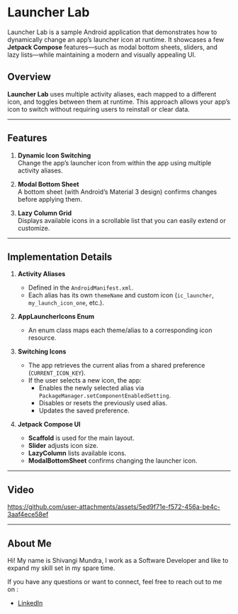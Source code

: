 # Launcher Lab

Launcher Lab is a sample Android application that demonstrates how to dynamically change an app’s launcher icon at runtime. It showcases a few **Jetpack Compose** features—such as modal bottom sheets, sliders, and lazy lists—while maintaining a modern and visually appealing UI.


## Overview

**Launcher Lab** uses multiple activity aliases, each mapped to a different icon, and toggles between them at runtime. This approach allows your app’s icon to switch without requiring users to reinstall or clear data.

---

## Features

1. **Dynamic Icon Switching**  
   Change the app’s launcher icon from within the app using multiple activity aliases.

2. **Modal Bottom Sheet**  
   A bottom sheet (with Android’s Material 3 design) confirms changes before applying them.

3. **Lazy Column Grid**  
   Displays available icons in a scrollable list that you can easily extend or customize.

---

## Implementation Details

1. **Activity Aliases**  
   - Defined in the `AndroidManifest.xml`.
   - Each alias has its own `themeName` and custom icon (`ic_launcher`, `my_launch_icon_one`, etc.).

2. **AppLauncherIcons Enum**  
   - An enum class maps each theme/alias to a corresponding icon resource.

3. **Switching Icons**  
   - The app retrieves the current alias from a shared preference (`CURRENT_ICON_KEY`).
   - If the user selects a new icon, the app:
     - Enables the newly selected alias via `PackageManager.setComponentEnabledSetting`.
     - Disables or resets the previously used alias.
     - Updates the saved preference.

4. **Jetpack Compose UI**  
   - **Scaffold** is used for the main layout.
   - **Slider** adjusts icon size.
   - **LazyColumn** lists available icons.
   - **ModalBottomSheet** confirms changing the launcher icon.

---
## Video

https://github.com/user-attachments/assets/5ed9f71e-f572-456a-be4c-3aaf4ece58ef

---
## About Me
Hi! My name is Shivangi Mundra, I work as a Software Developer and like to expand my skill set in my spare time.

If you have any questions or want to connect, feel free to reach out to me on :

- [LinkedIn](https://www.linkedin.com/in/shivangi-mundra-9a31b65b/)


